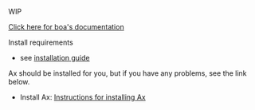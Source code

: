 WIP

[Click here for boa's documentation](https://pyboa.readthedocs.io/)

Install requirements

- see [installation guide](https://pyboa.readthedocs.io/en/latest/user_guide/getting_started.html#installation) 

Ax should be installed for you, but if you have any problems, see the link below.

- Install Ax: [Instructions for installing Ax](https://ax.dev/docs/installation.html)
